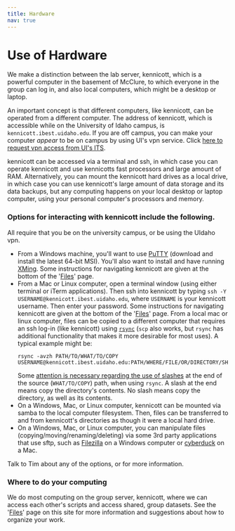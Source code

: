 ```yaml
---
title: Hardware
nav: true
---
```


# Use of Hardware
We make a distinction between the lab server, kennicott, which is a powerful computer in the basement of McClure, to which everyone in the group can log in, and also local computers, which might be a desktop or laptop.

An important concept is that different computers, like kennicott, can be operated from a different computer.    The address of kennicott, which is accessible while on the University of Idaho campus, is `kennicott.ibest.uidaho.edu`.  If you are off campus, you can make your computer *appear* to be on campus by using UI's vpn service.  Click [here to request vpn access from UI's ITS](https://support.uidaho.edu/TDClient/40/Portal/Requests/ServiceDet?ID=599).

kennicott can be accessed via a terminal and ssh, in which case you can operate kennicott and use kennicotts fast processors and large amount of RAM.  Alternatively, you can mount the kennicott hard drives as a local drive, in which case you can use kennicott's large amount of data storage and its data backups, but any computing happens on your local desktop or laptop computer, using your personal computer's processors and memory.

### Options for interacting with kennicott include the following.  
All require that you be on the university campus, or be using the UIdaho vpn.

* From a Windows machine, you'll want to use [PuTTY](https://www.chiark.greenend.org.uk/~sgtatham/putty/latest.html) (download and install the latest 64-bit MSI).  You'll also want to install and have running [XMing](https://sourceforge.net/projects/xming/).  Some instructions for navigating kennicott are given at the bottom of the '[Files](https://tbartholomaus.github.io/uiglaciology/2-files/)' page.
* From a Mac or Linux computer, open a terminal window (using either terminal or iTerm applications).  Then ssh into kennicott by typing `ssh -Y USERNAME@kennicott.ibest.uidaho.edu`, where `USERNAME` is your kennicott username.  Then enter your password.  Some instructions for navigating kennicott are given at the bottom of the '[Files](https://tbartholomaus.github.io/uiglaciology/2-files/)' page.  From a local mac or linux computer, files can be copied to a different computer that requires an ssh log-in (like kennicott) using [`rsync`](https://www.google.com/search?q=rsync+examples) (`scp` also works, but `rsync` has additional functionality that makes it more desirable for most uses).  A typical example might be:
   ```
   rsync -avzh PATH/TO/WHAT/TO/COPY USERNAME@kennicott.ibest.uidaho.edu:PATH/WHERE/FILE/OR/DIRECTORY/SHOULD/BE/COPIED/
   ```
   Some [attention is necessary regarding the use of slashes](http://qdosmsq.dunbar-it.co.uk/blog/2013/02/rsync-to-slash-or-not-to-slash/) at the end of the source (`WHAT/TO/COPY`) path, when using `rsync`. A slash at the end means copy the directory's contents.  No slash means copy the directory, as well as its contents.
* On a Windows, Mac, or Linux computer, kennicott can be mounted via samba to the local computer filesystem.  Then, files can be transferred to and from kennicott's directories as though it were a local hard drive. 
* On a Windows, Mac, or Linux computer, you can manipulate files (copying/moving/renaming/deleting) via some 3rd party applications that use sftp, such as [Filezilla](https://filezilla-project.org/) on a Windows computer or [cyberduck](https://cyberduck.io/) on a Mac.

Talk to Tim about any of the options, or for more information.

### Where to do your computing
We do most computing on the group server, kennicott, where we can access each other's scripts and access shared, group datasets.  See  the '[Files](https://tbartholomaus.github.io/uiglaciology/2-files/)' page on this site for more information and suggestions about how to organize your work.

